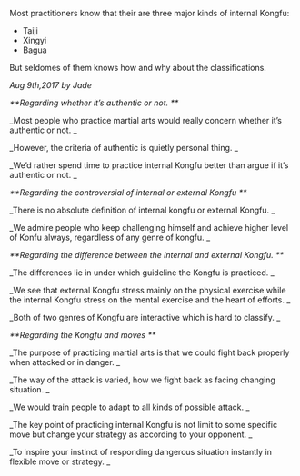 Most practitioners know that their are three major kinds of internal Kongfu:

* Taiji
* Xingyi
* Bagua

But seldomes of them knows how and why about the classifications.

_Aug 9th,2017 by Jade_

_**Regarding whether it’s authentic or not.**_

_Most people who practice martial arts would really concern whether it’s authentic or not._

_However, the criteria of authentic is quietly personal thing._

_We’d rather spend time to practice internal Kongfu better than argue if it’s authentic or not._

_**Regarding the controversial of internal or external Kongfu**_

_There is no absolute definition of  internal kongfu or external Kongfu._

_We admire people who keep challenging himself and achieve higher level of Konfu always, regardless of any genre of kongfu._

_**Regarding the difference between the internal and external Kongfu.**_

_The differences lie in under which guideline the Kongfu is practiced._

_We see that external Kongfu stress mainly on the physical exercise while the internal Kongfu stress on the mental exercise and the heart of efforts. _

_Both of two genres of Kongfu are interactive which is hard to classify._

_**Regarding the Kongfu and moves**_

_The purpose of practicing martial arts is that we could fight back properly when attacked or in danger._

_The way of the attack is varied, how we fight back as facing changing situation._

_We would train people to adapt to all kinds of possible attack._

_The key point of practicing internal Kongfu is not limit to some specific move but change your strategy as according to your opponent._

_To inspire your instinct of responding dangerous situation instantly in flexible move or strategy._



